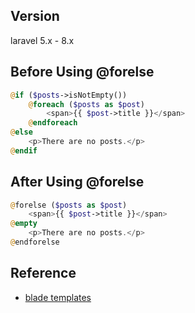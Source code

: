 ## Version
laravel 5.x - 8.x

## Before Using @forelse
```php
@if ($posts->isNotEmpty())
    @foreach ($posts as $post)
        <span>{{ $post->title }}</span>
    @endforeach
@else
    <p>There are no posts.</p>
@endif
```

## After Using @forelse
```php
@forelse ($posts as $post)
    <span>{{ $post->title }}</span>
@empty
    <p>There are no posts.</p>
@endforelse
```

## Reference
- [blade templates](https://readouble.com/laravel/8.x/en/blade.html)